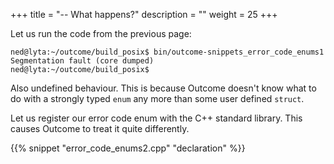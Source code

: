 +++
title = "-- What happens?"
description = ""
weight = 25
+++

Let us run the code from the previous page:

```
ned@lyta:~/outcome/build_posix$ bin/outcome-snippets_error_code_enums1
Segmentation fault (core dumped)
ned@lyta:~/outcome/build_posix$
```

Also undefined behaviour. This is because Outcome doesn't know what to do
with a strongly typed `enum` any more than some user defined `struct`.

Let us register our error code enum with the C++ standard library. This causes
Outcome to treat it quite differently.

{{% snippet "error_code_enums2.cpp" "declaration" %}}
